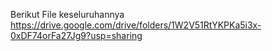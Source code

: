 Berikut File keseluruhannya https://drive.google.com/drive/folders/1W2V51RtYKPKa5i3x-0xDF74orFa27Jg9?usp=sharing
